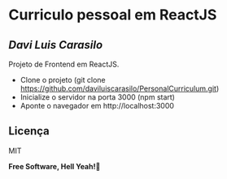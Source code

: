 # Curriculo pessoal em ReactJS
## _Davi Luis Carasilo_

Projeto de Frontend em ReactJS.

- Clone o projeto (git clone https://github.com/daviluiscarasilo/PersonalCurriculum.git) 
- Inicialize o servidor na porta 3000 (npm start)
- Aponte o navegador em http://localhost:3000

## Licença

MIT

**Free Software, Hell Yeah!🐧** 
